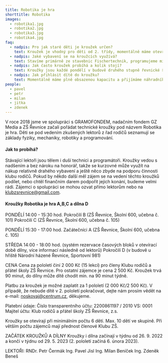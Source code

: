 ```yaml
---
title: Robotika je hra
shorttitle: Robotika
images:
  - robotika1.jpg
  - robotika2.jpg
  - robotika3.jpg
  - robotika4.jpg
faq:
  - nadpis: Pro jak staré děti je kroužek určen?
    text: Kroužek je vhodný pro děti od 2. třídy, momentálně máme otevřené celkem 3 kroužky a navštěvují je děti od 2. do 5. třídy.
  - nadpis: Jaké vybavení se na kroužcích využívá?
    text: Stavíme primárně ze stavebnic Fischertechnik, programujeme micro:bity a občas hrajeme Minecraft Education.
  - nadpis: Jak často kroužek probíhá a kolik stojí?
    text: Kroužky jsou každé pondělí v budově druhého stupně řevnické školy. Kroužek stojí 2000 Kč na půl roku (pro členy Klubu ZŠ Řevnice, pro nečleny je cena 2 500 Kč), získané finance využíváme na nákup vybavení a další náklady spojené s kroužkem. Od školního roku 2022/23 bude pro pokročilé děti fungovat také dílna v prostorách areálu Národní házené v Řevnicích, Sportovní 981. Otevřená bude každou středu od 14:00 do 18:00 hod. S podporou lektora tu děti od 6. třídy budou tvořit vlastní projekty. Budou využívat 3D tisk, programovat, stavět, pájet a dělat spoustu dalších zajímavých věcí. Cena za vstup do dílny je také 2000 Kč za pololetí.   
  - nadpis: Jak přihlásit dítě do kroužku?
    text: Momentálně máme plně obsazenou kapacitu a přijímáme náhradníky.
people:
  - pavel
  - petr
  - milan
  - jitka
  - zdenek
---
```

V roce 2018 jsme ve spolupráci s GRAMOFONDEM, nadačním fondem GZ Media a ZŠ Řevnice začali pořádat technické kroužky pod názvem Robotika je hra. Děti se pod vedením zkušených lektorů z řad rodičů seznamují se základy fyziky, mechaniky, robotiky a programování. 

<!--vice-->

#### Jak to probíhá?

Stávající lektoři jsou tělem i duší technici a programátoři. Kroužky vedou s nadšením a bez nároku na honorář, takže se kurzovné může využít na nákup relativně drahého vybavení a ještě něco zbyde na podporu činnosti klubu rodičů. Pokud by někdo další měl zájem se na vedení těchto kroužků podílet, nebo chtěl finančním darem podpořit jejich konání, budeme velmi rádi. Zájemci o spolupráci se mohou ozvat přímo lektorům nebo na [klubzsrevnice@gmail.com](mailto:klubzsrevnice@gmail.com).

#### Kroužky Robotika je hra A,B,C a dílna D

PONDĚLÍ 14:00 - 15:30 hod.
Pokročilí B 
(ZŠ Řevnice, Školní 600, učebna č. 101)
Pokročilí C 
(ZŠ Řevnice, Školní 600, učebna č. 105)

PONDĚLÍ 15:30 - 17:00 hod.
Začátečníci A 
(ZŠ Řevnice, Školní 600, učebna č. 105)

STŘEDA 14:00 - 18:00 hod. 
(systém rezervace časových bloků v otevírací době dílny, více informací následně od lektorů)
Pokročilí D 
(v budově u hřiště Národní házené Řevnice,  Sportovní 981)  

CENA
Cena za pololetí činí 2 000 Kč (15 lekcí) pro členy Klubu rodičů a přátel školy ZŠ Řevnice.
Pro ostatní zájemce je cena 2 500 Kč. Kroužek trvá 90 minut, do dílny může dítě chodit min. na 90 minut týdně.  

Platbu za kroužek je možné zaplatit za 1 pololetí (2 000 Kč/2 500 Kč). V případě, že nebude dítě v 2. pololetí pokračovat, dejte nám prosím vědět na e-mail: noskovaj@centrum.cz, děkujeme. 

Platební údaje: 
Číslo transparentního účtu: 2200861197 / 2010
VS: 0001
Majitel účtu: Klub rodičů a přátel školy ZŠ Řevnice, z.s.

Kroužky se otevírají při minimálním počtu 6 dětí. Max. 10 dětí ve skupině. Při větším počtu zájemců mají přednost členové Klubu ZŠ.

ZAČÁTEK KROUŽKŮ A DÍLNY
Kroužky i dílna začínají v týdnu od 26. 9. 2022 a končí v týdnu od 29. 5. 2023 (2. pololetí začíná 6. února 2023). 

LEKTOŘI:
RNDr. Petr Čermák
Ing. Pavel Jisl
Ing. Milan Beníček
Ing. Zdeněk Beneš

